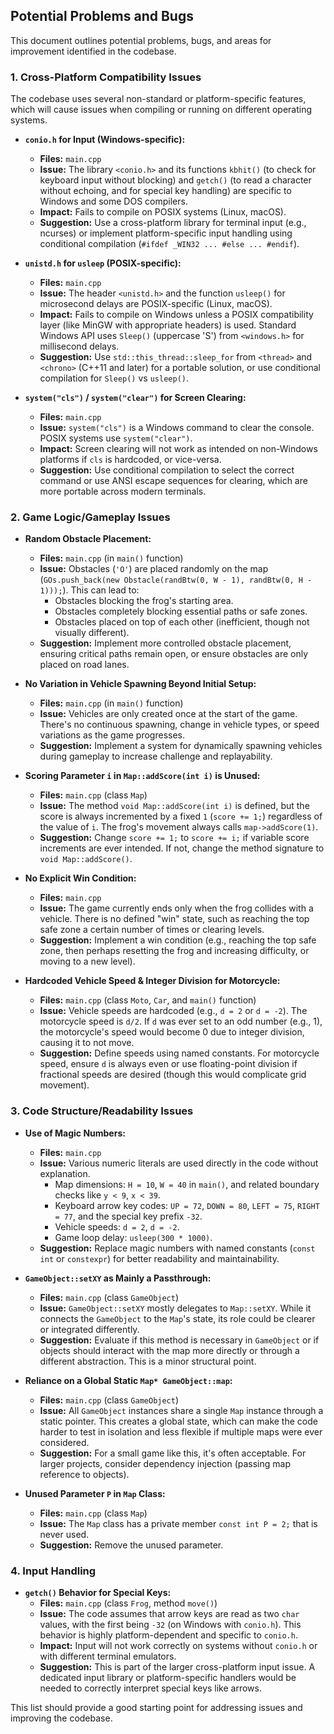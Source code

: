 ## Potential Problems and Bugs

This document outlines potential problems, bugs, and areas for improvement identified in the codebase.

### 1. Cross-Platform Compatibility Issues

The codebase uses several non-standard or platform-specific features, which will cause issues when compiling or running on different operating systems.

*   **`conio.h` for Input (Windows-specific):**
    *   **Files:** `main.cpp`
    *   **Issue:** The library `<conio.h>` and its functions `kbhit()` (to check for keyboard input without blocking) and `getch()` (to read a character without echoing, and for special key handling) are specific to Windows and some DOS compilers.
    *   **Impact:** Fails to compile on POSIX systems (Linux, macOS).
    *   **Suggestion:** Use a cross-platform library for terminal input (e.g., ncurses) or implement platform-specific input handling using conditional compilation (`#ifdef _WIN32 ... #else ... #endif`).

*   **`unistd.h` for `usleep` (POSIX-specific):**
    *   **Files:** `main.cpp`
    *   **Issue:** The header `<unistd.h>` and the function `usleep()` for microsecond delays are POSIX-specific (Linux, macOS).
    *   **Impact:** Fails to compile on Windows unless a POSIX compatibility layer (like MinGW with appropriate headers) is used. Standard Windows API uses `Sleep()` (uppercase 'S') from `<windows.h>` for millisecond delays.
    *   **Suggestion:** Use `std::this_thread::sleep_for` from `<thread>` and `<chrono>` (C++11 and later) for a portable solution, or use conditional compilation for `Sleep()` vs `usleep()`.

*   **`system("cls")` / `system("clear")` for Screen Clearing:**
    *   **Files:** `main.cpp`
    *   **Issue:** `system("cls")` is a Windows command to clear the console. POSIX systems use `system("clear")`.
    *   **Impact:** Screen clearing will not work as intended on non-Windows platforms if `cls` is hardcoded, or vice-versa.
    *   **Suggestion:** Use conditional compilation to select the correct command or use ANSI escape sequences for clearing, which are more portable across modern terminals.

### 2. Game Logic/Gameplay Issues

*   **Random Obstacle Placement:**
    *   **Files:** `main.cpp` (in `main()` function)
    *   **Issue:** Obstacles (`'O'`) are placed randomly on the map (`GOs.push_back(new Obstacle(randBtw(0, W - 1), randBtw(0, H - 1)));`). This can lead to:
        *   Obstacles blocking the frog's starting area.
        *   Obstacles completely blocking essential paths or safe zones.
        *   Obstacles placed on top of each other (inefficient, though not visually different).
    *   **Suggestion:** Implement more controlled obstacle placement, ensuring critical paths remain open, or ensure obstacles are only placed on road lanes.

*   **No Variation in Vehicle Spawning Beyond Initial Setup:**
    *   **Files:** `main.cpp` (in `main()` function)
    *   **Issue:** Vehicles are only created once at the start of the game. There's no continuous spawning, change in vehicle types, or speed variations as the game progresses.
    *   **Suggestion:** Implement a system for dynamically spawning vehicles during gameplay to increase challenge and replayability.

*   **Scoring Parameter `i` in `Map::addScore(int i)` is Unused:**
    *   **Files:** `main.cpp` (class `Map`)
    *   **Issue:** The method `void Map::addScore(int i)` is defined, but the score is always incremented by a fixed `1` (`score += 1;`) regardless of the value of `i`. The frog's movement always calls `map->addScore(1)`.
    *   **Suggestion:** Change `score += 1;` to `score += i;` if variable score increments are ever intended. If not, change the method signature to `void Map::addScore()`.

*   **No Explicit Win Condition:**
    *   **Files:** `main.cpp`
    *   **Issue:** The game currently ends only when the frog collides with a vehicle. There is no defined "win" state, such as reaching the top safe zone a certain number of times or clearing levels.
    *   **Suggestion:** Implement a win condition (e.g., reaching the top safe zone, then perhaps resetting the frog and increasing difficulty, or moving to a new level).

*   **Hardcoded Vehicle Speed & Integer Division for Motorcycle:**
    *   **Files:** `main.cpp` (class `Moto`, `Car`, and `main()` function)
    *   **Issue:** Vehicle speeds are hardcoded (e.g., `d = 2` or `d = -2`). The motorcycle speed is `d/2`. If `d` was ever set to an odd number (e.g., 1), the motorcycle's speed would become 0 due to integer division, causing it to not move.
    *   **Suggestion:** Define speeds using named constants. For motorcycle speed, ensure `d` is always even or use floating-point division if fractional speeds are desired (though this would complicate grid movement).

### 3. Code Structure/Readability Issues

*   **Use of Magic Numbers:**
    *   **Files:** `main.cpp`
    *   **Issue:** Various numeric literals are used directly in the code without explanation.
        *   Map dimensions: `H = 10`, `W = 40` in `main()`, and related boundary checks like `y < 9`, `x < 39`.
        *   Keyboard arrow key codes: `UP = 72`, `DOWN = 80`, `LEFT = 75`, `RIGHT = 77`, and the special key prefix `-32`.
        *   Vehicle speeds: `d = 2`, `d = -2`.
        *   Game loop delay: `usleep(300 * 1000)`.
    *   **Suggestion:** Replace magic numbers with named constants (`const int` or `constexpr`) for better readability and maintainability.

*   **`GameObject::setXY` as Mainly a Passthrough:**
    *   **Files:** `main.cpp` (class `GameObject`)
    *   **Issue:** `GameObject::setXY` mostly delegates to `Map::setXY`. While it connects the `GameObject` to the `Map`'s state, its role could be clearer or integrated differently.
    *   **Suggestion:** Evaluate if this method is necessary in `GameObject` or if objects should interact with the map more directly or through a different abstraction. This is a minor structural point.

*   **Reliance on a Global Static `Map* GameObject::map`:**
    *   **Files:** `main.cpp` (class `GameObject`)
    *   **Issue:** All `GameObject` instances share a single `Map` instance through a static pointer. This creates a global state, which can make the code harder to test in isolation and less flexible if multiple maps were ever considered.
    *   **Suggestion:** For a small game like this, it's often acceptable. For larger projects, consider dependency injection (passing map reference to objects).

*   **Unused Parameter `P` in `Map` Class:**
    *   **Files:** `main.cpp` (class `Map`)
    *   **Issue:** The `Map` class has a private member `const int P = 2;` that is never used.
    *   **Suggestion:** Remove the unused parameter.

### 4. Input Handling

*   **`getch()` Behavior for Special Keys:**
    *   **Files:** `main.cpp` (class `Frog`, method `move()`)
    *   **Issue:** The code assumes that arrow keys are read as two `char` values, with the first being `-32` (on Windows with `conio.h`). This behavior is highly platform-dependent and specific to `conio.h`.
    *   **Impact:** Input will not work correctly on systems without `conio.h` or with different terminal emulators.
    *   **Suggestion:** This is part of the larger cross-platform input issue. A dedicated input library or platform-specific handlers would be needed to correctly interpret special keys like arrows.

This list should provide a good starting point for addressing issues and improving the codebase.
